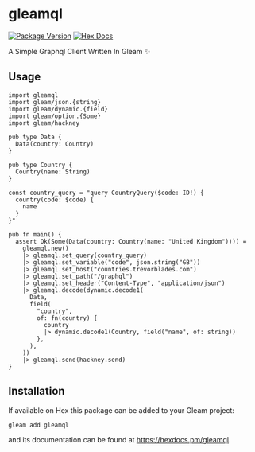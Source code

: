 # gleamql

[![Package Version](https://img.shields.io/hexpm/v/gleamql)](https://hex.pm/packages/gleamql)
[![Hex Docs](https://img.shields.io/badge/hex-docs-ffaff3)](https://hexdocs.pm/gleamql/)

A Simple Graphql Client Written In Gleam ✨

## Usage

```gleam
import gleamql
import gleam/json.{string}
import gleam/dynamic.{field}
import gleam/option.{Some}
import gleam/hackney

pub type Data {
  Data(country: Country)
}

pub type Country {
  Country(name: String)
}

const country_query = "query CountryQuery($code: ID!) {
  country(code: $code) {
    name
  }
}"

pub fn main() {
  assert Ok(Some(Data(country: Country(name: "United Kingdom")))) =
    gleamql.new()
    |> gleamql.set_query(country_query)
    |> gleamql.set_variable("code", json.string("GB"))
    |> gleamql.set_host("countries.trevorblades.com")
    |> gleamql.set_path("/graphql")
    |> gleamql.set_header("Content-Type", "application/json")
    |> gleamql.decode(dynamic.decode1(
      Data,
      field(
        "country",
        of: fn(country) {
          country
          |> dynamic.decode1(Country, field("name", of: string))
        },
      ),
    ))
    |> gleamql.send(hackney.send)
}
```

## Installation

If available on Hex this package can be added to your Gleam project:

```sh
gleam add gleamql
```

and its documentation can be found at <https://hexdocs.pm/gleamql>.
